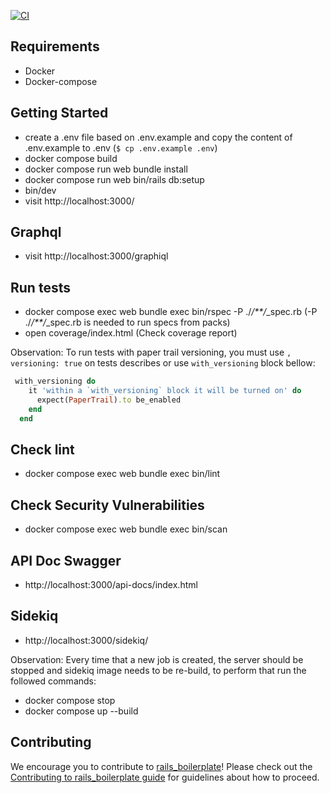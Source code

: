 [![CI](https://github.com/espoo-dev/rails_boilerplate/actions/workflows/ci.yml/badge.svg)](https://github.com/espoo-dev/rails_boilerplate/actions/workflows/ci.yml)

## Requirements
- Docker
- Docker-compose

## Getting Started
- create a .env file based on .env.example and copy the content of .env.example to .env (`$ cp .env.example .env`)
- docker compose build
- docker compose run web bundle install
- docker compose run web bin/rails db:setup
- bin/dev
- visit http://localhost:3000/

## Graphql
- visit http://localhost:3000/graphiql

## Run tests
- docker compose exec web bundle exec bin/rspec -P ./*/**/*_spec.rb (-P ./*/**/*_spec.rb is needed to run specs from packs)
- open coverage/index.html (Check coverage report)

Observation: To run tests with paper trail versioning, you must use `, versioning: true` on tests describes or use `with_versioning` block bellow:
```ruby
 with_versioning do
    it 'within a `with_versioning` block it will be turned on' do
      expect(PaperTrail).to be_enabled
    end
  end
```

## Check lint
- docker compose exec web bundle exec bin/lint

## Check Security Vulnerabilities
- docker compose exec web bundle exec bin/scan

## API Doc Swagger
- http://localhost:3000/api-docs/index.html

## Sidekiq

- http://localhost:3000/sidekiq/

Observation: Every time that a new job is created, the server should be stopped and sidekiq image needs to be re-build, to perform that run the followed commands:

- docker compose stop
- docker compose up --build

## Contributing

We encourage you to contribute to [rails_boilerplate](https://github.com/espoo-dev/rails_boilerplate)! Please check out the [Contributing to rails_boilerplate guide](https://github.com/espoo-dev/rails_boilerplate/blob/master/CONTRIBUTING.md) for guidelines about how to proceed.
